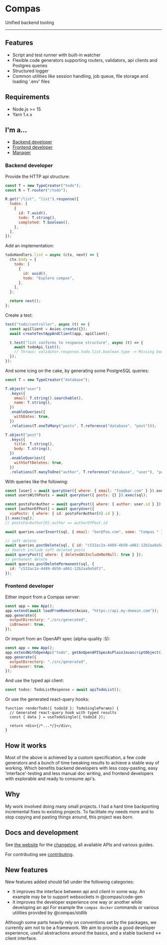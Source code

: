# Compas

Unified backend tooling

---

## Features

- Script and test runner with built-in watcher
- Flexible code generators supporting routers, validators, api clients and
  Postgres queries
- Structured logger
- Common utilities like session handling, job queue, file storage and loading
  '.env' files

## Requirements

- Node.js >= 15
- Yarn 1.x.x

## I'm a...

- [Backend developer](/#backend-developer)
- [Frontend developer](/#frontend-developer)
- [Manager](/#todo)

### Backend developer

Provide the HTTP api structure:

```js
const T = new TypeCreator("todo");
const R = T.router("/todo");

R.get("/list", "list").response({
  todos: [
    {
      id: T.uuid(),
      todo: T.string(),
      completed: T.boolean(),
    },
  ],
});
```

Add an implementation:

```js
todoHandlers.list = async (ctx, next) => {
  ctx.body = {
    todo: [
      {
        id: uuid(),
        todo: "Explore compas",
      },
    ],
  };

  return next();
};
```

Create a test:

```js
test("todo/controller", async (t) => {
  const apiClient = Axios.create({});
  await createTestAppAndClient(app, apiClient);

  t.test("list conforms to response structure", async (t) => {
    await todoApi.list();
    // Throws: validator.response.todo.list.boolean.type -> Missing boolean value at '$.todo[0].completed'
  });
});
```

And some icing on the cake, by generating some PostgreSQL queries:

```js
const T = new TypeCreator("database");

T.object("user")
  .keys({
    email: T.string().searchable(),
    name: T.string(),
  })
  .enableQueries({
    withDates: true,
  })
  .relations(T.oneToMany("posts", T.reference("database", "post")));

T.object("post")
  .keys({
    title: T.string(),
    body: T.string(),
  })
  .enableQueries({
    withSoftDeletes: true,
  })
  .relations(T.manyToOne("author", T.reference("database", "user"), "posts"));
```

With queries like the following:

```js
const [user] = await queryUser({ where: { email: "foo@bar.com" } }).exec(sql);
const usersWithPosts = await queryUser({ posts: {} }).exec(sql);

const postsForAuthor = await queryPost({ where: { author: user.id } }).exe(sql);
const [authorOfPost] = await queryUser({
  viaPosts: { where: { id: postsForAuthor[0].id } },
}).exec(sql);
// postsForAuthor[0].author == authorOfPost.id

await queries.userInsert(sql, { email: "bar@foo.com", name: "Compas " });

// soft delete
await queries.postDelete(sql, { id: "c532ac2a-4489-4b50-a061-12b2aa9a5df2" });
// Search include soft deleted posts
await queryPost({ where: { deletedAtIncludeNotNull: true } });
// permanent delete
await queries.postDeletePermanent(sql, {
  id: "c532ac2a-4489-4b50-a061-12b2aa9a5df2",
});
```

### Frontend developer

Either import from a Compas server:

```js
const app = new App();
app.extend(await loadFromRemote(Axios, "https://api.my-domain.com"));
app.generate({
  outputDirectory: "./src/generated",
  isBrowser: true,
});
```

Or import from an OpenAPI spec (alpha-quality :S):

```js
const app = new App();
app.extendWithOpenApi("todo", getAnOpenAPISpecAsPlainJavascriptObject());
app.generate({
  outputDirectory: "./src/generated",
  isBrowser: true,
});
```

And use the typed api client:

```ts
const todos: TodoListResponse = await apiTodoList();
```

Or use the generated react-query hooks:

```tsx
function renderTodo({ todoId }: TodoSingleParams) {
  // Generated react-query hook with typed results
  const { data } = useTodoSingle({ todoId });

  return <div>{/*...*/}</div>;
}
```

## How it works

Most of the above is achieved by a custom specification, a few code generators
and a bunch of time tweaking results to achieve a stable way of working. Which
benefits backend developers with less copy-pasting, easy 'interface'-testing and
less manual doc writing, and frontend developers with explorable and ready to
consume api's.

## Why

My work involved doing many small projects. I had a hard time backporting
incremental fixes to existing projects. To facilitate my needs more and to stop
copying and pasting things around, this project was born.

## Docs and development

See [the website](https://compasjs.com) for the
[changelog](https://compasjs.com/changelog.html), all available APIs and various
guides.

For contributing see [contributing](https://compasjs.com/contributing.html).

## New features

New features added should fall under the following categories:

- It improves the interface between api and client in some way. An example may
  be to support websockets in @compas/code-gen
- It improves the developer experience one way or another while developing an
  api For example the `compas docker` commands or various utilities provided by
  @compas/stdlib

Although some parts heavily rely on conventions set by the packages, we
currently aim not to be a framework. We aim to provide a good developer
experience, useful abstractions around the basics, and a stable backend <->
client interface.
